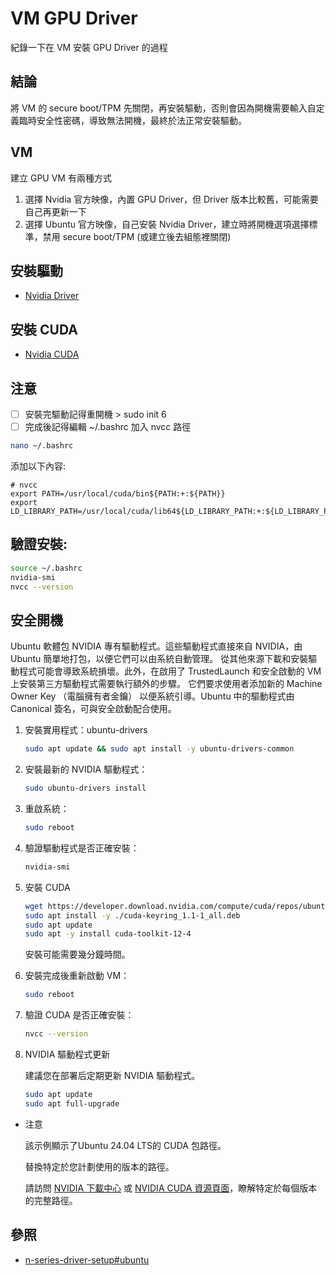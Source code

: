 # VM GPU Driver

紀錄一下在 VM 安裝 GPU Driver 的過程

## 結論
將 VM 的 secure boot/TPM 先關閉，再安裝驅動，否則會因為開機需要輸入自定義臨時安全性密碼，導致無法開機，最終於法正常安裝驅動。

## VM
建立 GPU VM 有兩種方式

1. 選擇 Nvidia 官方映像，內置 GPU Driver，但 Driver 版本比較舊，可能需要自己再更新一下
2. 選擇 Ubuntu 官方映像，自己安裝 Nvidia Driver，建立時將開機選項選擇標準，禁用 secure boot/TPM (或建立後去組態裡關閉)

## 安裝驅動
- [Nvidia Driver](Nvidia-Driver.md)

## 安裝 CUDA
- [Nvidia CUDA](CUDA.md)

## 注意
- [ ] 安裝完驅動記得重開機 > sudo init 6
- [ ] 完成後記得編輯 ~/.bashrc 加入 nvcc 路徑

```bash
nano ~/.bashrc
```
添加以下內容:

```
# nvcc
export PATH=/usr/local/cuda/bin${PATH:+:${PATH}}
export LD_LIBRARY_PATH=/usr/local/cuda/lib64${LD_LIBRARY_PATH:+:${LD_LIBRARY_PATH}}
```

## 驗證安裝:

```bash
source ~/.bashrc
nvidia-smi
nvcc --version
```

## 安全開機
Ubuntu 軟體包 NVIDIA 專有驅動程式。這些驅動程式直接來自 NVIDIA，由 Ubuntu 簡單地打包，以便它們可以由系統自動管理。
從其他來源下載和安裝驅動程式可能會導致系統損壞。此外，在啟用了 TrustedLaunch 和安全啟動的 VM 上安裝第三方驅動程式需要執行額外的步驟。
它們要求使用者添加新的 Machine Owner Key （電腦擁有者金鑰） 以便系統引導。Ubuntu 中的驅動程式由 Canonical 簽名，可與安全啟動配合使用。

1. 安裝實用程式：ubuntu-drivers

    ```bash
    sudo apt update && sudo apt install -y ubuntu-drivers-common
    ```
2. 安裝最新的 NVIDIA 驅動程式：

    ```bash
    sudo ubuntu-drivers install
    ```
3. 重啟系統：

    ```bash
    sudo reboot
    ```
   
4. 驗證驅動程式是否正確安裝：

    ```bash
    nvidia-smi
    ```
   
5. 安裝 CUDA

    ```bash
    wget https://developer.download.nvidia.com/compute/cuda/repos/ubuntu2404/x86_64/cuda-keyring_1.1-1_all.deb
    sudo apt install -y ./cuda-keyring_1.1-1_all.deb
    sudo apt update
    sudo apt -y install cuda-toolkit-12-4
    ```
   安裝可能需要幾分鐘時間。
6. 安裝完成後重新啟動 VM：

    ```bash
    sudo reboot
    ```
   
7. 驗證 CUDA 是否正確安裝：

    ```bash
    nvcc --version
    ```
   
8. NVIDIA 驅動程式更新

   建議您在部署后定期更新 NVIDIA 驅動程式。
    ```bash
    sudo apt update
    sudo apt full-upgrade
    ```

- 注意

    該示例顯示了Ubuntu 24.04 LTS的 CUDA 包路徑。

    替換特定於您計劃使用的版本的路徑。

    請訪問 [NVIDIA 下載中心](https://developer.download.nvidia.com/compute/cuda/repos/) 或 [NVIDIA CUDA 資源頁面](https://developer.nvidia.com/cuda-downloads?target_os=Linux&target_arch=x86_64&Distribution=Ubuntu&target_version=24.04&target_type=deb_network)，瞭解特定於每個版本的完整路徑。

## 參照
- [n-series-driver-setup#ubuntu](https://learn.microsoft.com/en-us/azure/virtual-machines/linux/n-series-driver-setup#ubuntu)